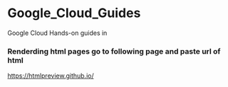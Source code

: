 # Google_Cloud_Guides
Google Cloud Hands-on guides in 

### Renderding html pages go to following page and paste url of html 
https://htmlpreview.github.io/
